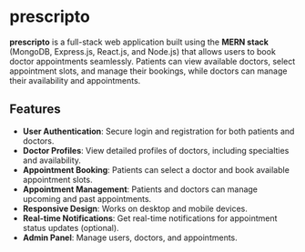 # prescripto

**prescripto** is a full-stack web application built using the **MERN stack** (MongoDB, Express.js, React.js, and Node.js) that allows users to book doctor appointments seamlessly. Patients can view available doctors, select appointment slots, and manage their bookings, while doctors can manage their availability and appointments.


## Features
- **User Authentication**: Secure login and registration for both patients and doctors.
- **Doctor Profiles**: View detailed profiles of doctors, including specialties and availability.
- **Appointment Booking**: Patients can select a doctor and book available appointment slots.
- **Appointment Management**: Patients and doctors can manage upcoming and past appointments.
- **Responsive Design**: Works on desktop and mobile devices.
- **Real-time Notifications**: Get real-time notifications for appointment status updates (optional).
- **Admin Panel**: Manage users, doctors, and appointments.